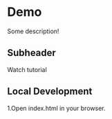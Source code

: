 # Demo

Some description!

## Subheader

Watch tutorial

## Local Development

1.Open index.html in your browser.
